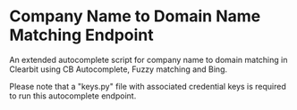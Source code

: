 # Company Name to Domain Name Matching Endpoint
An extended autocomplete script for company name to domain matching in Clearbit using CB Autocomplete, Fuzzy matching and Bing.

Please note that a "keys.py" file with associated credential keys is required to run this autocomplete endpoint. 
